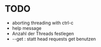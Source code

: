 # TODO

* aborting threading with ctrl-c
* help message
* Anzahl der Threads festlegen
* --get : statt head requests get benutzen